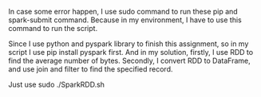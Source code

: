 In case some error happen, I use sudo command to run these pip and spark-submit command. Because in my environment, I have to use this command to run the script. 

Since I use python and pyspark library to finish this assignment, so in my script I use pip install pyspark first. And in my solution, firstly, I use RDD to find the average number of bytes. Secondly, I convert RDD to DataFrame, and use join and filter to find the specified record.

Just use sudo ./SparkRDD.sh <input-file-path>

